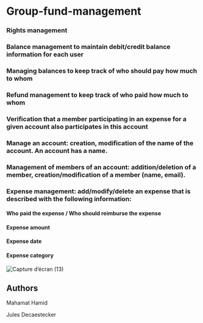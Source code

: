 # Group-fund-management
### Rights management
### Balance management to maintain debit/credit balance information for each user
### Managing balances to keep track of who should pay how much to whom
### Refund management to keep track of who paid how much to whom
### Verification that a member participating in an expense for a given account also participates in this account
### Manage an account: creation, modification of the name of the account. An account has a name.
### Management of members of an account: addition/deletion of a member, creation/modification of a member (name, email).
### Expense management: add/modify/delete an expense that is described with the following information: 
#### Who paid the expense / Who should reimburse the expense
#### Expense amount
#### Expense date
#### Expense category
![Capture d’écran (13)](https://user-images.githubusercontent.com/93977173/169675774-ccdd935f-1f0d-448a-b5e4-399991b6ce56.png)
## Authors
Mahamat Hamid

Jules Decaestecker
